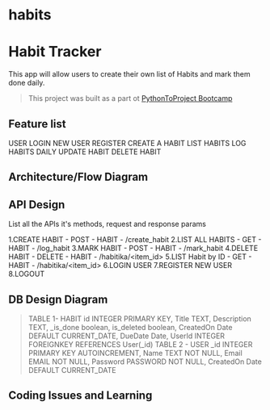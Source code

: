 # habits
# Habit Tracker

This app will allow users to create their own list of Habits and mark them done daily.

> This project was built as a part ot [PythonToProject Bootcamp](https://bhavaniravi.gumroad.com/l/LaFSj)

## Feature list
USER LOGIN
NEW USER REGISTER
CREATE A HABIT
LIST HABITS
LOG HABITS DAILY
UPDATE HABIT
DELETE HABIT


## Architecture/Flow Diagram



## API Design

List all the APIs it's methods, request and response params

1.CREATE HABIT - POST - HABIT - /create_habit
2.LIST ALL HABITS - GET - HABIT - /log_habit
3.MARK HABIT - POST - HABIT - /mark_habit
4.DELETE HABIT - DELETE - HABIT - /habitika/<item_id>
5.LIST Habit by ID - GET - HABIT - /habitika/<item_id>
6.LOGIN USER
7.REGISTER NEW USER
8.LOGOUT



## DB Design Diagram

> TABLE 1- HABIT
            id INTEGER PRIMARY KEY,
            Title TEXT,
            Description TEXT,
            _is_done boolean,
            is_deleted boolean,
            CreatedOn Date DEFAULT CURRENT_DATE,
            DueDate Date,
            UserId INTEGER FOREIGNKEY REFERENCES User(_id)
>  TABLE 2 - USER
            _id INTEGER PRIMARY KEY AUTOINCREMENT,
            Name TEXT NOT NULL,
            Email EMAIL NOT NULL,
            Password PASSWORD NOT NULL,
            CreatedOn Date DEFAULT CURRENT_DATE                        



## Coding Issues and Learning
